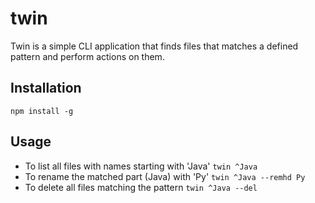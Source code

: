 # twin
Twin is a simple CLI application that finds files that matches a defined pattern and perform actions on them.

## Installation
`npm install -g`

## Usage
- To list all files with names starting with 'Java'
`twin ^Java`
- To rename the matched part (Java) with 'Py'
`twin ^Java --remhd Py`
- To delete all files matching the pattern
`twin ^Java --del`

